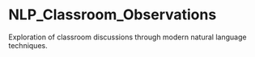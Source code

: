 # NLP_Classroom_Observations
Exploration of classroom discussions through modern natural language techniques. 
